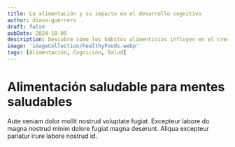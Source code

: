 ```yaml
---
title: La alimentación y su impacto en el desarrollo cognitivo
author: diana-guerrero
draft: false
pubDate: 2024-10-05
description: Descubre cómo los hábitos alimenticios influyen en el crecimiento mental y físico de los niños/as.
image: 'imageCollection/healthyFoods.webp'
tags: [Alimentación, Cognición, Salud]
---
```



# Alimentación saludable para mentes saludables

Aute veniam dolor mollit nostrud voluptate fugiat. Excepteur labore do magna nostrud minim dolore fugiat magna deserunt. Aliqua excepteur pariatur irure labore nostrud id.

